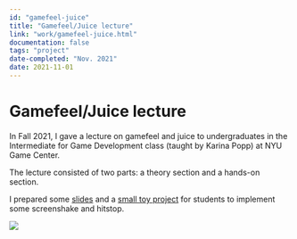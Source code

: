 ```yaml
---
id: "gamefeel-juice"
title: "Gamefeel/Juice lecture"
link: "work/gamefeel-juice.html"
documentation: false
tags: "project"
date-completed: "Nov. 2021"
date: 2021-11-01
---
```

Gamefeel/Juice lecture
======================

In Fall 2021, I gave a lecture on gamefeel and juice to undergraduates in the Intermediate for Game Development class (taught by Karina Popp) at NYU Game Center.

The lecture consisted of two parts: a theory section and a hands-on section.

I prepared some [slides](https://docs.google.com/presentation/d/1LM_ch-NtIlEJu10MeQNV5VTnlfvwIEBpT7yYC2g5Ksk/edit?usp=sharing) and a [small toy project](https://github.com/frojo/strongcat) for students to implement some screenshake and hitstop.

![](/assets/strongcat.gif)
